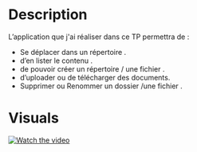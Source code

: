 # Description

L’application que  j'ai réaliser dans ce TP permettra de  :


 - Se déplacer dans un répertoire .
 - d’en lister le contenu . 
 - de pouvoir créer un répertoire / une fichier .
 - d’uploader ou de télécharger des documents.
 - Supprimer ou Renommer un dossier /une fichier .
 
# Visuals
[![Watch the video](https://i.imgur.com/vKb2F1B.png)](https://www.youtube.com/watch?v=hiZSrO2bvrY)
